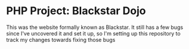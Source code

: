 # PHP Project: Blackstar Dojo

This was the website formally known as Blackstar.  It still has a few bugs since I've uncovered it and set it up, so I'm setting up this repository to track my changes towards fixing those bugs


